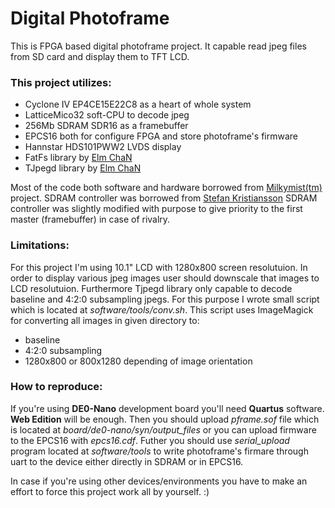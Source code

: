 # Digital Photoframe

This is FPGA based digital photoframe project. It capable read jpeg files from SD card and display them to TFT LCD.

### This project utilizes:
* Cyclone IV EP4CE15E22C8 as a heart of whole system
* LatticeMico32 soft-CPU to decode jpeg
* 256Mb SDRAM SDR16 as a framebuffer
* EPCS16 both for configure FPGA and store photoframe's firmware
* Hannstar HDS101PWW2 LVDS display
* FatFs library by [Elm ChaN](http://elm-chan.org/fsw/ff/00index_e.html) 
* TJpegd library by [Elm ChaN](http://elm-chan.org/fsw/tjpgd/00index.html)
	
Most of the code both software and hardware borrowed from [Milkymist(tm)](https://github.com/m-labs/milkymist) project. 
SDRAM controller was borrowed from [Stefan Kristiansson](https://github.com/skristiansson/wb_sdram_ctrl)
SDRAM controller was slightly modified with purpose to give priority to the first master (framebuffer) in case of rivalry.


### Limitations:
For this project I'm using 10.1" LCD with 1280x800 screen resolutuion. In order to display various jpeg images 
user should downscale that images to LCD resolutuion. 
Furthermore Tjpegd library only capable to decode baseline and 4:2:0 subsampling jpegs. 
For this purpose I wrote small script which is located at *software/tools/conv.sh*. 
This script uses ImageMagick for converting all images in given directory to:
- baseline
- 4:2:0 subsampling
- 1280x800 or 800x1280 depending of image orientation

### How to reproduce:
If you're using **DE0-Nano** development board you'll need **Quartus** software. **Web Edition** will be enough.
Then you should upload *pframe.sof* file which is located at *board/de0-nano/syn/output_files* 
or you can upload firmware to the EPCS16 with *epcs16.cdf*. 
Futher you should use *serial_upload* program located at *software/tools* 
to write photoframe's firmare through uart to the device either directly in SDRAM or in EPCS16.

In case if you're using other devices/environments you have to make an effort to force this project work all by yourself. :)

